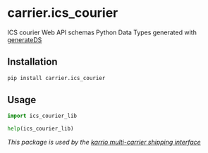 # carrier.ics_courier

ICS courier Web API schemas Python Data Types generated with [generateDS](http://www.davekuhlman.org/generateDS.html)

## Installation

```bash
pip install carrier.ics_courier
```

## Usage

```python
import ics_courier_lib

help(ics_courier_lib)
```

*This package is used by the [karrio multi-carrier shipping interface](https://github.com/karrio-inc/karrio)*
